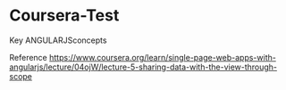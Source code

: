 # Coursera-Test
Key ANGULARJSconcepts







Reference https://www.coursera.org/learn/single-page-web-apps-with-angularjs/lecture/04ojW/lecture-5-sharing-data-with-the-view-through-scope
